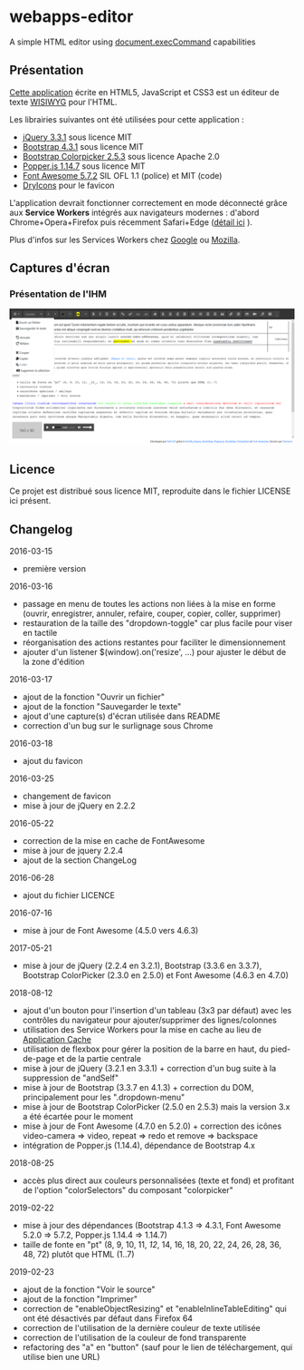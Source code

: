 # webapps-editor

A simple HTML editor using [document.execCommand](https://developer.mozilla.org/en-US/docs/Web/API/Document/execCommand) capabilities

## Présentation

[Cette application](https://techgp.fr/webapps/webapps-editor.html) écrite en HTML5, JavaScript et CSS3 est un éditeur de texte [WISIWYG](https://fr.wikipedia.org/wiki/What_you_see_is_what_you_get) pour l'HTML.

Les librairies suivantes ont été utilisées pour cette application :

- [jQuery 3.3.1](https://jquery.com/) sous licence MIT
- [Bootstrap 4.3.1](https://getbootstrap.com/) sous licence MIT
- [Bootstrap Colorpicker 2.5.3](https://github.com/farbelous/bootstrap-colorpicker) sous licence Apache 2.0
- [Popper.js 1.14.7](https://popper.js.org/) sous licence MIT
- [Font Awesome 5.7.2](https://fontawesome.com/) SIL OFL 1.1 (police) et MIT (code)
- [DryIcons](https://dryicons.com/) pour le favicon

L'application devrait fonctionner correctement en mode déconnecté grâce aux **Service Workers** intégrés aux navigateurs modernes : d'abord Chrome+Opera+Firefox puis récemment Safari+Edge ([détail ici](https://caniuse.com/#search=service+worker) ).

Plus d'infos sur les Services Workers chez [Google](https://developers.google.com/web/fundamentals/primers/service-workers/) ou [Mozilla](https://developer.mozilla.org/en-US/docs/Web/API/Service_Worker_API/Using_Service_Workers).

## Captures d'écran

### Présentation de l'IHM

![Présentation de l'IHM](./screenshots/webapps-editor-2.png)

## Licence

Ce projet est distribué sous licence MIT, reproduite dans le fichier LICENSE ici présent.

## Changelog

2016-03-15
- première version

2016-03-16
- passage en menu de toutes les actions non liées à la mise en forme (ouvrir, enregistrer, annuler, refaire, couper, copier, coller, supprimer)
- restauration de la taille des "dropdown-toggle" car plus facile pour viser en tactile
- réorganisation des actions restantes pour faciliter le dimensionnement
- ajouter d'un listener $(window).on('resize', ...) pour ajuster le début de la zone d'édition

2016-03-17
- ajout de la fonction "Ouvrir un fichier"
- ajout de la fonction "Sauvegarder le texte"
- ajout d'une capture(s) d'écran utilisée dans README
- correction d'un bug sur le surlignage sous Chrome

2016-03-18
- ajout du favicon

2016-03-25
- changement de favicon
- mise à jour de jQuery en 2.2.2

2016-05-22
- correction de la mise en cache de FontAwesome
- mise à jour de jquery 2.2.4
- ajout de la section ChangeLog

2016-06-28
- ajout du fichier LICENCE

2016-07-16
- mise à jour de Font Awesome (4.5.0 vers 4.6.3)

2017-05-21
- mise à jour de jQuery (2.2.4 en 3.2.1), Bootstrap (3.3.6 en 3.3.7), Bootstrap ColorPicker (2.3.0 en 2.5.0) et Font Awesome (4.6.3 en 4.7.0)

2018-08-12
- ajout d'un bouton pour l'insertion d'un tableau (3x3 par défaut) avec les contrôles du navigateur pour ajouter/supprimer des lignes/colonnes
- utilisation des Service Workers pour la mise en cache au lieu de [Application Cache](https://developer.mozilla.org/fr/docs/Utiliser_Application_Cache)
- utilisation de flexbox pour gérer la position de la barre en haut, du pied-de-page et de la partie centrale
- mise à jour de jQuery (3.2.1 en 3.3.1) + correction d'un bug suite à la suppression de "andSelf"
- mise à jour de Bootstrap (3.3.7 en 4.1.3) + correction du DOM, principalement pour les ".dropdown-menu"
- mise à jour de Bootstrap ColorPicker (2.5.0 en 2.5.3) mais la version 3.x a été écartée pour le moment
- mise à jour de Font Awesome (4.7.0 en 5.2.0) + correction des icônes video-camera => video, repeat => redo et remove => backspace
- intégration de Popper.js (1.14.4), dépendance de Bootstrap 4.x

2018-08-25
- accès plus direct aux couleurs personnalisées (texte et fond) et profitant de l'option "colorSelectors" du composant "colorpicker"

2019-02-22
- mise à jour des dépendances (Bootstrap 4.1.3 => 4.3.1, Font Awesome 5.2.0 => 5.7.2, Popper.js 1.14.4 => 1.14.7)
- taille de fonte en "pt" (8, 9, 10, 11, _12_, 14, 16, 18, 20, 22, 24, 26, 28, 36, 48, 72) plutôt que HTML (1..7)

2019-02-23
- ajout de la fonction "Voir le source"
- ajout de la fonction "Imprimer"
- correction de "enableObjectResizing" et "enableInlineTableEditing" qui ont été désactivés par défaut dans Firefox 64
- correction de l'utilisation de la dernière couleur de texte utilisée
- correction de l'utilisation de la couleur de fond transparente
- refactoring des "a" en "button" (sauf pour le lien de téléchargement, qui utilise bien une URL)

